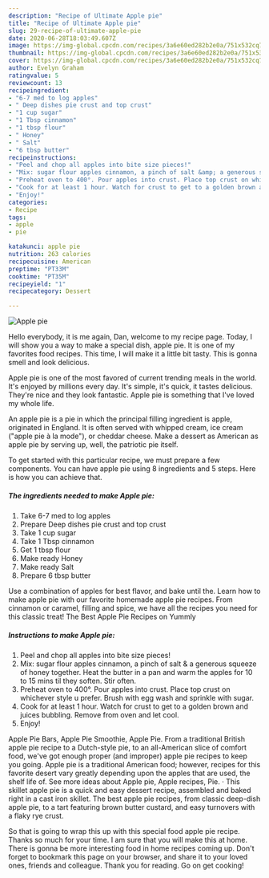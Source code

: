 ```yaml
---
description: "Recipe of Ultimate Apple pie"
title: "Recipe of Ultimate Apple pie"
slug: 29-recipe-of-ultimate-apple-pie
date: 2020-06-28T18:03:49.607Z
image: https://img-global.cpcdn.com/recipes/3a6e60ed282b2e0a/751x532cq70/apple-pie-recipe-main-photo.jpg
thumbnail: https://img-global.cpcdn.com/recipes/3a6e60ed282b2e0a/751x532cq70/apple-pie-recipe-main-photo.jpg
cover: https://img-global.cpcdn.com/recipes/3a6e60ed282b2e0a/751x532cq70/apple-pie-recipe-main-photo.jpg
author: Evelyn Graham
ratingvalue: 5
reviewcount: 13
recipeingredient:
- "6-7 med to log apples"
- " Deep dishes pie crust and top crust"
- "1 cup sugar"
- "1 Tbsp cinnamon"
- "1 tbsp flour"
- " Honey"
- " Salt"
- "6 tbsp butter"
recipeinstructions:
- "Peel and chop all apples into bite size pieces!"
- "Mix: sugar flour apples cinnamon, a pinch of salt &amp; a generous squeeze of honey together. Heat the butter in a pan and warm the apples for 10 to 15 mins til they soften. Stir often."
- "Preheat oven to 400°. Pour apples into crust. Place top crust on whichever style u prefer. Brush with egg wash and sprinkle with sugar."
- "Cook for at least 1 hour. Watch for crust to get to a golden brown and juices bubbling. Remove from oven and let cool."
- "Enjoy!"
categories:
- Recipe
tags:
- apple
- pie

katakunci: apple pie 
nutrition: 263 calories
recipecuisine: American
preptime: "PT33M"
cooktime: "PT35M"
recipeyield: "1"
recipecategory: Dessert

---
```



![Apple pie](https://img-global.cpcdn.com/recipes/3a6e60ed282b2e0a/751x532cq70/apple-pie-recipe-main-photo.jpg)

Hello everybody, it is me again, Dan, welcome to my recipe page. Today, I will show you a way to make a special dish, apple pie. It is one of my favorites food recipes. This time, I will make it a little bit tasty. This is gonna smell and look delicious.

Apple pie is one of the most favored of current trending meals in the world. It's enjoyed by millions every day. It's simple, it's quick, it tastes delicious. They're nice and they look fantastic. Apple pie is something that I've loved my whole life.

An apple pie is a pie in which the principal filling ingredient is apple, originated in England. It is often served with whipped cream, ice cream (&#34;apple pie à la mode&#34;), or cheddar cheese. Make a dessert as American as apple pie by serving up, well, the patriotic pie itself.


To get started with this particular recipe, we must prepare a few components. You can have apple pie using 8 ingredients and 5 steps. Here is how you can achieve that.

<!--inarticleads1-->

##### The ingredients needed to make Apple pie:

1. Take 6-7 med to log apples
1. Prepare  Deep dishes pie crust and top crust
1. Take 1 cup sugar
1. Take 1 Tbsp cinnamon
1. Get 1 tbsp flour
1. Make ready  Honey
1. Make ready  Salt
1. Prepare 6 tbsp butter


Use a combination of apples for best flavor, and bake until the. Learn how to make apple pie with our favorite homemade apple pie recipes. From cinnamon or caramel, filling and spice, we have all the recipes you need for this classic treat! The Best Apple Pie Recipes on Yummly 

<!--inarticleads2-->

##### Instructions to make Apple pie:

1. Peel and chop all apples into bite size pieces!
1. Mix: sugar flour apples cinnamon, a pinch of salt &amp; a generous squeeze of honey together. Heat the butter in a pan and warm the apples for 10 to 15 mins til they soften. Stir often.
1. Preheat oven to 400°. Pour apples into crust. Place top crust on whichever style u prefer. Brush with egg wash and sprinkle with sugar.
1. Cook for at least 1 hour. Watch for crust to get to a golden brown and juices bubbling. Remove from oven and let cool.
1. Enjoy!


Apple Pie Bars, Apple Pie Smoothie, Apple Pie. From a traditional British apple pie recipe to a Dutch-style pie, to an all-American slice of comfort food, we&#39;ve got enough proper (and improper) apple pie recipes to keep you going. Apple pie is a traditional American food; however, recipes for this favorite desert vary greatly depending upon the apples that are used, the shelf life of. See more ideas about Apple pie, Apple recipes, Pie. · This skillet apple pie is a quick and easy dessert recipe, assembled and baked right in a cast iron skillet. The best apple pie recipes, from classic deep-dish apple pie, to a tart featuring brown butter custard, and easy turnovers with a flaky rye crust. 

So that is going to wrap this up with this special food apple pie recipe. Thanks so much for your time. I am sure that you will make this at home. There is gonna be more interesting food in home recipes coming up. Don't forget to bookmark this page on your browser, and share it to your loved ones, friends and colleague. Thank you for reading. Go on get cooking!
